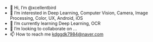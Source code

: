 - 👋 Hi, I’m @xcellentbird
- 👀 I’m interested in Deep Learning, Computer Vision, Camera, Image Processing, Color, UX, Android, iOS
- 🌱 I’m currently learning Deep Learning, OCR
- 💞️ I’m looking to collaborate on ...
- 📫 How to reach me kdggdk7984@naver.com

<!---
xcellentbird/xcellentbird is a ✨ special ✨ repository because its `README.md` (this file) appears on your GitHub profile.
You can click the Preview link to take a look at your changes.
--->
